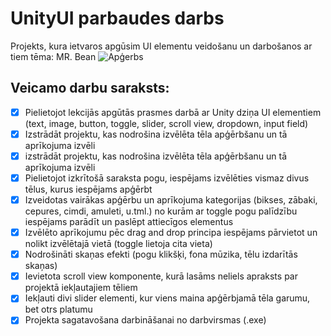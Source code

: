 # UnityUI parbaudes darbs
Projekts, kura ietvaros apgūsim UI elementu veidošanu un darbošanos ar tiem tēma: MR. Bean
![Apģerbs](https://static.thenounproject.com/png/4418094-200.png)

## Veicamo darbu saraksts:
- [x] Pielietojot lekcijās apgūtās prasmes darbā ar Unity dziņa UI elementiem (text, image, button, toggle,
slider, scroll view, dropdown, input field)
- [x]  Izstrādāt projektu, kas nodrošina izvēlēta tēla apģērbšanu
un tā aprīkojuma izvēli
- [x]  izstrādāt projektu, kas nodrošina izvēlēta tēla apģērbšanu
un tā aprīkojuma izvēli
- [x] Pielietojot izkrītošā saraksta pogu, iespējams izvēlēties vismaz divus tēlus, kurus iespējams
apģērbt
- [x] Izveidotas vairākas apģērbu un aprīkojuma kategorijas (bikses, zābaki, cepures, cimdi, amuleti,
u.tml.) no kurām ar toggle pogu palīdzību iespējams parādīt un paslēpt attiecīgos elementus
- [x] Izvēlēto aprīkojumu pēc drag and drop principa iespējams pārvietot un nolikt izvēlētajā vietā (toggle lietoja cita vieta)
- [x] Nodrošināti skaņas efekti (pogu klikšķi, fona mūzika, tēlu izdarītās skaņas)
- [x] Ievietota scroll view komponente, kurā lasāms neliels apraksts par projektā iekļautajiem tēliem
- [x] Iekļauti divi slider elementi, kur viens maina apģērbjamā tēla garumu, bet otrs platumu
- [x] Projekta sagatavošana darbināšanai no darbvirsmas (.exe)
